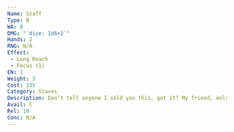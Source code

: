 ```yaml
---
Name: Staff
Type: B
WA: 0
DMG: "`dice: 1d6+2`"
Hands: 2
RNG: N/A
Effect:
 - Long Reach
 - Focus (1)
EN: 1
Weight: 3
Cost: 335
Category: Staves
Description: Don’t tell anyone I sold you this, got it? My friend, only safe place to go with a mage’s staff is Skellige, or maybe Zerrikania or Ofier. It may just be a glowy stick to a non-magic user but a staff amplifies a mage’s power, lettin’ ‘em use more magic than normal. But with the hatred of mages in the North and the dis- trust of mages in the South it’s also a great big target.
Avail: C
Rel: 10
Conc: N/A
---
```

